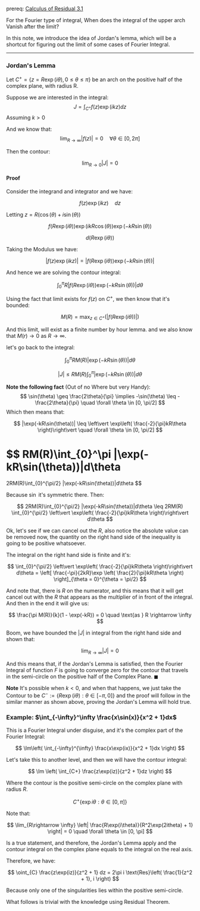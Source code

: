prereq: [Calculus of Residual 3.1](Calculus%20of%20Residual%203.1.md)

For the Fourier type of integral, When does the integral of the upper arch Vanish after the limit?

In this note, we introduce the idea of Jordan's lemma, which will be a shortcut for figuring out the limit of some cases of Fourier Integral. 

---


### Jordan's Lemma 

Let $C^+ = \{z = R\exp(i\theta), 0 \leq \theta \leq \pi\}$ be an arch on the positive half of the complex plane, with radius R. 

Suppose we are interested in the integral: 
$$
J = \int_{C^+} f(z) \exp(ikz)dz
$$
Assuming $k > 0$

And we know that: 
$$
\lim_{R\rightarrow \infty} |f(z)| = 0 \quad \forall \theta \in [0, 2\pi]
$$

Then the contour: 

$$
\lim_{R\rightarrow 0} |J| = 0
$$

#### Proof

Consider the integrand and integrator and we have: 

$$
f(z)\exp(ikz) \quad dz
$$

Letting $z = R(\cos(\theta) + i\sin(\theta))$

$$
f(R\exp(i\theta))\exp(ikR\cos(\theta))\exp(-kR\sin(\theta))
$$

$$
d(R\exp(i\theta))
$$

Taking the Modulus we have: 

$$
|f(z)\exp(ikz)| = |f(R\exp(i\theta))\exp(-kR\sin(\theta))|
$$

And hence we are solving the contour integral: 

$$
\int_{0}^\pi R|f(R\exp(i\theta))\exp(-kR\sin(\theta))|d\theta
$$

Using the fact that limit exists for $f(z)$ on $C^+$, we then know that it's bounded: 

$$
M(R) = \max_{z\in C^+}(|f(R\exp(i\theta))|)
$$

And this limit, will exist as a finite number by hour lemma. and we also know that $M(r)\rightarrow 0$ as $R\rightarrow \infty$. 

let's go back to the integral: 

$$
\int_{0}^\pi RM(R)|\exp(-kR\sin(\theta))|d\theta
$$

$$
|J| \leq RM(R)\int_{0}^\pi |\exp(-kR\sin(\theta))|d\theta
$$

**Note the following fact** (Out of no Where but very Handy): 
$$
\sin(\theta) \geq \frac{2\theta}{\pi} \implies -\sin(\theta) \leq -\frac{2\theta}{\pi} \quad \forall \theta \in [0, \pi/2]
$$
Which then means that: 

$$
|\exp(-kR\sin(\theta))| \leq 
\left\vert \exp\left( 
	\frac{-2}{\pi}kR\theta
\right)\right\vert \quad \forall \theta \in [0, \pi/2]
$$


$$
RM(R)\int_{0}^\pi |\exp(-kR\sin(\theta))|d\theta 
= 
2RM(R)\int_{0}^{\pi/2} |\exp(-kR\sin(\theta))|d\theta
$$

Because $\sin$ it's symmetric there. 
Then: 

$$
2RM(R)\int_{0}^{\pi/2} |\exp(-kR\sin(\theta))|d\theta \leq 
2RM(R)
\int_{0}^{\pi/2}
\left\vert \exp\left( 
	\frac{-2}{\pi}kR\theta
\right)\right\vert d\theta
$$

Ok, let's see if we can cancel out the $R$, also notice the absolute value can be removed now, the quantity on the right hand side of the inequality is going to be positive whatsoever. 

The integral on the right hand side is finite and it's: 

$$
\int_{0}^{\pi/2}
\left\vert \exp\left( 
	\frac{-2}{\pi}kR\theta
\right)\right\vert d\theta = 
\left[ 
\frac{-\pi}{2kR}\exp 
	\left( 
		\frac{2}{\pi}kR\theta
	\right)
\right]_{\theta = 0}^{\theta = \pi/2}
$$

And note that, there is $R$ on the numerator, and this means that it will get cancel  out with the $R$ that appears as the multiplier of in front of the integral. And then in the end it will give us: 

$$
\frac{\pi M(R)}{k}(1 - \exp(-kR)) = 0 \quad \text{as } R \rightarrow \infty
$$

Boom, we have bounded the $|J|$ in integral from the right hand side and shown that: 

$$
\lim_{R \rightarrow \infty} |J| = 0 
$$

And this means that, if the Jordan's Lemma is satisfied, then the Fourier Integral of function $F$ is going to converge zero for the contour that travels in the semi-circle on the positive half of the Complex Plane. $\blacksquare$


**Note**
It's possible when $k < 0$, and when that happens, we just take the Contour to be $C^{-} := \{ R\exp(i\theta): \theta \in [-\pi, 0]\}$ and the proof will follow in the similar manner as shown above, proving the Jordan's Lemma will hold true. 

### Example: $\int_{-\infty}^\infty \frac{x\sin(x)}{x^2 + 1}dx$

This is a Fourier Integral under disguise, and it's the complex part of the Fourier Integral: 

$$
\Im\left( 
\int_{-\infty}^{\infty} \frac{x\exp(ix)}{x^2 + 1}dx
\right) 
$$

Let's take this to another level, and then we will have the contour integral: 

$$
\Im \left( 
	\int_{C+} \frac{z\exp(iz)}{z^2 + 1}dz
\right)
$$

Where the contour is the positive semi-circle on the complex plane with radius $R$. 

$$C^{+}\{\exp{i\theta}: \theta \in [0, \pi]\}$$

Note that: 

$$
\lim_{R\rightarrow \infty}
\left|
	\frac{R\exp(i\theta)}{R^2\exp(2itheta) + 1}
\right| = 0 \quad \forall \theta \in [0, \pi]
$$

Is a true statement, and therefore, the Jordan's Lemma apply and the contour integral on the complex plane equals to the integral on the real axis. 

Therefore, we have: 

$$
\oint_{C} \frac{z\exp(iz)}{z^2 + 1} dz = 2\pi i \text{Res}\left(
\frac{1}{z^2 + 1}, i
\right)
$$

Because only one of the singularities lies within the positive semi-circle. 

What follows is trivial with the knowledge using Residual Theorem. 